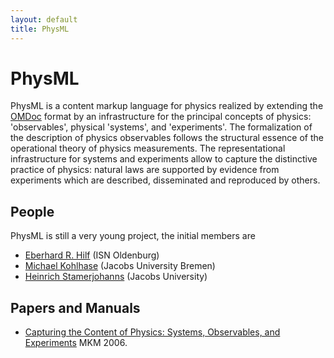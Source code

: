 ```yaml
---
layout: default
title: PhysML
---
```

# PhysML

PhysML is a content markup language for physics realized by extending the [OMDoc](http://www.omdoc.org) format by an infrastructure for the principal concepts of physics: 'observables', physical 'systems', and 'experiments'. The formalization of the description of physics observables follows the structural essence of the operational theory of physics measurements. The representational infrastructure for systems and experiments allow to capture the distinctive practice of physics: natural laws are supported by evidence from experiments which are described, disseminated and reproduced by others.

 
## People
 
PhysML is still a very young project, the initial members are

* [Eberhard R. Hilf](http://physnet.uni-oldenburg.de/~hilf/) (ISN Oldenburg) 
* [Michael Kohlhase](http://www.kwarc.info/kohlhase/) (Jacobs University Bremen) 
* [Heinrich Stamerjohanns](http://www.eecs.jacobs-university.de/wiki/index.php/Heinrich_Stamerjohanns) (Jacobs University) 

 
## Papers and Manuals

* [Capturing the Content of Physics: Systems, Observables, and Experiments](http://kwarc.info/kohlhase/papers/mkm06physml.pdf) MKM 2006. 
